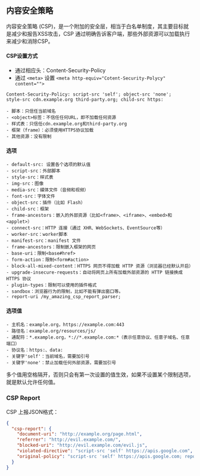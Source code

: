 ## 内容安全策略

内容安全策略 (CSP)，是一个附加的安全层，相当于白名单制度，其主要目标就是减少和报告XSS攻击，CSP 通过明确告诉客户端，那些外部资源可以加载执行来减少和消除CSP。

#### CSP设置方式

- 通过相应头：Content-Security-Policy
- 通过 `<meta>` 设置 `<meta http-equiv="Cotent-Security-Polycy" content="">`

```
Content-Security-Policy: script-src 'self'; object-src 'none';
style-src cdn.example.org third-party.org; child-src https:
```

```
- 脚本：只信任当前域名
- <object>标签：不信任任何URL，即不加载任何资源
- 样式表：只信任cdn.example.org和third-party.org
- 框架（frame）：必须使用HTTPS协议加载
- 其他资源：没有限制
```

#### 选项

```  
- default-src: 设置各个选项的默认值
- script-src：外部脚本
- style-src：样式表
- img-src：图像
- media-src：媒体文件（音频和视频）
- font-src：字体文件
- object-src：插件（比如 Flash）
- child-src：框架
- frame-ancestors：嵌入的外部资源（比如<frame>、<iframe>、<embed>和<applet>）
- connect-src：HTTP 连接（通过 XHR、WebSockets、EventSource等）
- worker-src：worker脚本
- manifest-src：manifest 文件
- frame-ancestors：限制嵌入框架的网页
- base-uri：限制<base#href>
- form-action：限制<form#action>
- block-all-mixed-content：HTTPS 网页不得加载 HTTP 资源（浏览器已经默认开启）
- upgrade-insecure-requests：自动将网页上所有加载外部资源的 HTTP 链接换成 HTTPS 协议
- plugin-types：限制可以使用的插件格式
- sandbox：浏览器行为的限制，比如不能有弹出窗口等。
- report-uri /my_amazing_csp_report_parser;
```

#### 选项值

```
- 主机名：example.org，https://example.com:443
- 路径名：example.org/resources/js/
- 通配符：*.example.org，*://*.example.com:*（表示任意协议、任意子域名、任意端口）
- 协议名：https:、data:
- 关键字'self'：当前域名，需要加引号
- 关键字'none'：禁止加载任何外部资源，需要加引号
```

多个值用空格隔开，否则只会有第一次设置的值生效，如果不设置某个限制选项，就是默认允许任何值。

### CSP Report

CSP 上报JSON格式：

```json
{
  "csp-report": {
    "document-uri": "http://example.org/page.html",
    "referrer": "http://evil.example.com/",
    "blocked-uri": "http://evil.example.com/evil.js",
    "violated-directive": "script-src 'self' https://apis.google.com",
    "original-policy": "script-src 'self' https://apis.google.com; report-uri http://example.org/my_amazing_csp_report_parser"
  }
}
```
